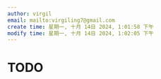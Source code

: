 ```yaml
---
author: virgil
email: mailto:virgiling7@gmail.com
create time: 星期一, 十月 14日 2024, 1:01:58 下午
modify time: 星期一, 十月 14日 2024, 1:02:05 下午
---
```



# TODO
